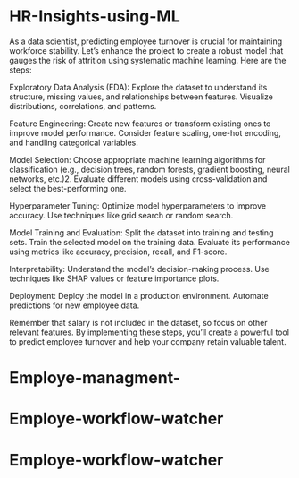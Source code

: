 # HR-Insights-using-ML
As a data scientist, predicting employee turnover is crucial for maintaining workforce stability. Let’s enhance the project to create a robust model that gauges the risk of attrition using systematic machine learning. Here are the steps:


Exploratory Data Analysis (EDA):
Explore the dataset to understand its structure, missing values, and relationships between features.
Visualize distributions, correlations, and patterns.

Feature Engineering:
Create new features or transform existing ones to improve model performance.
Consider feature scaling, one-hot encoding, and handling categorical variables.

Model Selection:
Choose appropriate machine learning algorithms for classification (e.g., decision trees, random forests, gradient boosting, neural networks, etc.)2.
Evaluate different models using cross-validation and select the best-performing one.

Hyperparameter Tuning:
Optimize model hyperparameters to improve accuracy.
Use techniques like grid search or random search.

Model Training and Evaluation:
Split the dataset into training and testing sets.
Train the selected model on the training data.
Evaluate its performance using metrics like accuracy, precision, recall, and F1-score.

Interpretability:
Understand the model’s decision-making process.
Use techniques like SHAP values or feature importance plots.

Deployment:
Deploy the model in a production environment.
Automate predictions for new employee data.

Remember that salary is not included in the dataset, so focus on other relevant features. By implementing these steps, you’ll create a powerful tool to predict employee turnover and help your company retain valuable talent.
# Employe-managment-
# Employe-workflow-watcher
# Employe-workflow-watcher
